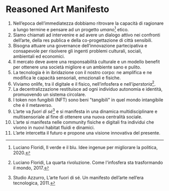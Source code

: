 # Reasoned Art Manifesto
1.  Nell’epoca dell’immediatezza dobbiamo ritrovare la capacità di ragionare a lungo termine e pensare ad un progetto *umano*[^1] etico.
2.  Siamo chiamati ad intervenire e ad avere un dialogo attivo nei confronti dell’arte, della res publica e della co-progettazione di città sensibili.
3.  Bisogna attuare una governance dell’innovazione partecipativa e consapevole per risolvere gli ingenti problemi culturali, sociali, ambientali ed economici. 
4.  Il mercato deve avere una responsabilità culturale e un modello benefit per ottenere una società migliore e un ambiente sano e pulito. 
5.  La tecnologia è in ibridazione con il nostro corpo: ne amplifica e ne modifica le capacità sensoriali, emozionali e fisiche.
6.  Viviamo onlife, tra il digitale e il fisico, nell’infosfera e nell’*iperstoria*[^2].
7.  La decentralizzazione restituisce ad ogni individuo autonomia e identità, promuovendo un sistema circolare.
8.  I token non fungibili (NFT) sono beni "tangibili" in quel mondo intangibile che è il metaverso. 
9.  L’arte va *fuori di sé*[^3]  e si manifesta in una dinamica multidisciplinare e multisensoriale al fine di ottenere una nuova centralità sociale.
10. L’arte si manifesta nelle community fisiche e digitali fra individui che vivono in nuovi habitat fluidi e dinamici.
11. L’arte intercetta il futuro e propone una visione innovativa del presente.

[^1]: Luciano Floridi, Il verde e il blu. Idee ingenue per migliorare la politica, 2020.
[^2]: Luciano Floridi, La quarta rivoluzione. Come l'infosfera sta trasformando il mondo, 2017.
[^3]: Studio Azzurro, L’arte fuori di sé. Un manifesto dell’arte nell’era tecnologica, 2011.